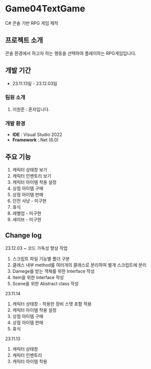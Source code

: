 # Game04TextGame
C# 콘솔 기반 RPG 게임 제작


## 프로젝트 소개
콘솔 환경에서 하고자 하는 행동을 선택하여 플레이하는 RPG게임입니다.
<br>

## 개발 기간
* 23.11.13일 - 23.12.03일

### 팀원 소개
1. 이원준 : 혼자입니다.

### 개발 환경
- **IDE** : Visual Studio 2022
- **Framework** :.Net (6.0)

## 주요 기능
1. 캐릭터 상태창 보기
2. 캐릭터 인벤토리 보기
3. 캐릭터 아이템 착용 설정
4. 상점 아이템 구매
5. 상점 아이템 판매
6. 던전 사냥 - 미구현
7. 휴식
8. 레벨업 - 미구현
9. 세이브 - 미구현

## Change log
23.12.03 ~ 
코드 가독성 향상 작업
1. 스크립트 파일 기능별 폴더 구분
2. 클래스 내부 method를 여러개의 클래스로 분리하여 별개 스크립트에 분리
3. Damege를 받는 객체를 위한 Interface 작성
4. Item을 위한 Interface 작성
5. Scene을 위한 Abstract class 작성

23.11.14
1. 캐릭터 상태창 - 착용한 장비 스탯 포함 적용
2. 캐릭터 아이템 착용 설정
3. 상점 아이템 구매
4. 상점 아이템 판매
5. 휴식
 
23.11.13
1. 캐릭터 상태창
2. 캐릭터 인벤토리
3. 캐릭터 아이템 착용